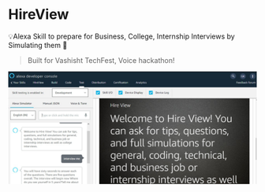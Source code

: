 # HireView

💡Alexa Skill to prepare for Business, College, Internship Interviews by Simulating them 🎉

> Built for Vashisht TechFest, Voice hackathon!

![](Skill2.jpg)
